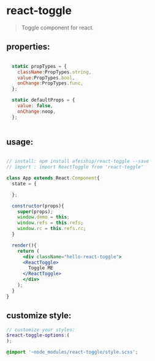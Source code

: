 # react-toggle
> Toggle component for react.


## properties:
```javascript

  static propTypes = {
    className:PropTypes.string,
    value:PropTypes.bool,
    onChange:PropTypes.func,
  };

  static defaultProps = {
    value: false,
    onChange:noop,
  };
  
```

## usage:
```jsx

// install: npm install afeiship/react-toggle --save
// import : import ReactToggle from 'react-toggle'

class App extends React.Component{
  state = {

  };

  constructor(props){
    super(props);
    window.demo = this;
    window.refs = this.refs;
    window.rc = this.refs.rc;
  }

  render(){
    return (
      <div className="hello-react-toggle">
      <ReactToggle>
        Toggle ME
      </ReactToggle>
      </div>
    );
  }
}

```

## customize style:
```scss
// customize your styles:
$react-toggle-options:(
);

@import '~node_modules/react-toggle/style.scss';
```
